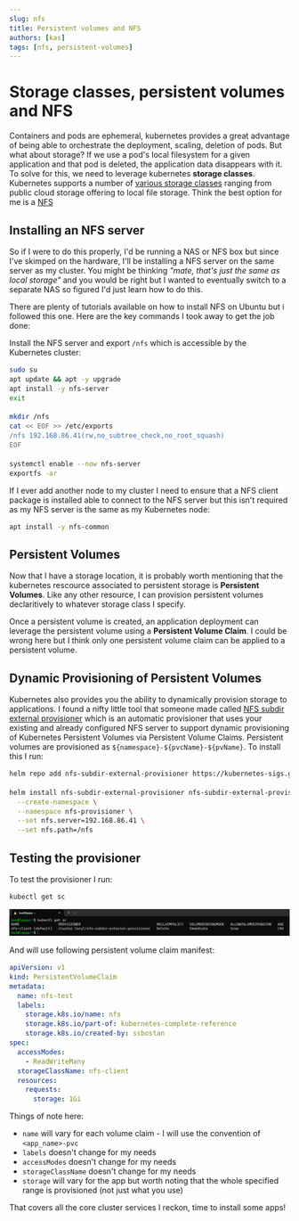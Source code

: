 ```yaml
---
slug: nfs
title: Persistent volumes and NFS
authors: [kas]
tags: [nfs, persistent-volumes]
---
```


# Storage classes, persistent volumes and NFS

Containers and pods are ephemeral, kubernetes provides a great advantage of being able to orchestrate the deployment, scaling, deletion of pods. But what about storage? If we use a pod's local filesystem for a given application and that pod is deleted, the application data disappears with it. To solve for this, we need to leverage kubernetes **storage classes**. Kubernetes supports a number of [various storage classes](https://kubernetes.io/docs/concepts/storage/storage-classes/#provisioner) ranging from public cloud storage offering to local file storage. Think the best option for me is a [NFS](https://kubernetes.io/docs/concepts/storage/storage-classes/#nfs)

## Installing an NFS server

So if I were to do this properly, I'd be running a NAS or NFS box but since I've skimped on the hardware, I'll be installing a NFS server on the same server as my cluster. You might be thinking *"mate, that's just the same as local storage"* and you would be right but I wanted to eventually switch to a separate NAS so figured I'd just learn how to do this.

There are plenty of tutorials available on how to install NFS on Ubuntu but i followed this one. Here are the key commands I took away to get the job done:

Install the NFS server and export `/nfs` which is accessible by the Kubernetes cluster:

```bash
sudo su
apt update && apt -y upgrade
apt install -y nfs-server
exit

mkdir /nfs
cat << EOF >> /etc/exports
/nfs 192.168.86.41(rw,no_subtree_check,no_root_squash)
EOF

systemctl enable --now nfs-server
exportfs -ar
```

If I ever add another node to my cluster I need to ensure that a NFS client package is installed  able to connect to the NFS server but this isn't required as my NFS server is the same as my Kubernetes node:

```bash
apt install -y nfs-common
```

## Persistent Volumes

Now that I have a storage location, it is probably worth mentioning that the kubernetes rescource associated to persistent storage is **Persistent Volumes**. Like any other resource, I can provision persistent volumes declaritively to whatever storage class I specify.

Once a persistent volume is created, an application deployment can leverage the persistent volume using a **Persistent Volume Claim**. I could be wrong here but I think only one persistent volume claim can be applied to a persistent volume.

## Dynamic Provisioning of Persistent Volumes

Kubernetes also provides you the ability to dynamically provision storage to applications. I found a nifty little tool that someone made called [NFS subdir external provisioner](https://github.com/kubernetes-sigs/nfs-subdir-external-provisioner) which is an automatic provisioner that uses your existing and already configured NFS server to support dynamic provisioning of Kubernetes Persistent Volumes via Persistent Volume Claims. Persistent volumes are provisioned as `${namespace}-${pvcName}-${pvName}`. To install this I run:

```bash
helm repo add nfs-subdir-external-provisioner https://kubernetes-sigs.github.io/nfs-subdir-external-provisioner

helm install nfs-subdir-external-provisioner nfs-subdir-external-provisioner/nfs-subdir-external-provisioner \
  --create-namespace \
  --namespace nfs-provisioner \
  --set nfs.server=192.168.86.41 \
  --set nfs.path=/nfs
```

## Testing the provisioner

To test the provisioner I run:

```bash
kubectl get sc
```

![nfs](nfs.png)

And will use following persistent volume claim manifest:

```yaml
apiVersion: v1
kind: PersistentVolumeClaim
metadata:
  name: nfs-test
  labels:
    storage.k8s.io/name: nfs
    storage.k8s.io/part-of: kubernetes-complete-reference
    storage.k8s.io/created-by: ssbostan
spec:
  accessModes:
    - ReadWriteMany
  storageClassName: nfs-client
  resources:
    requests:
      storage: 1Gi
```

Things of note here:

* `name` will vary for each volume claim - I will use the convention of `<app_name>-pvc`
* `labels` doesn't change for my needs
* `accessModes` doesn't change for my needs
* `storageClassName` doesn't change for my needs
* `storage` will vary for the app but worth noting that the whole specified range is provisioned (not just what you use)

That covers all the core cluster services I reckon, time to install some apps!